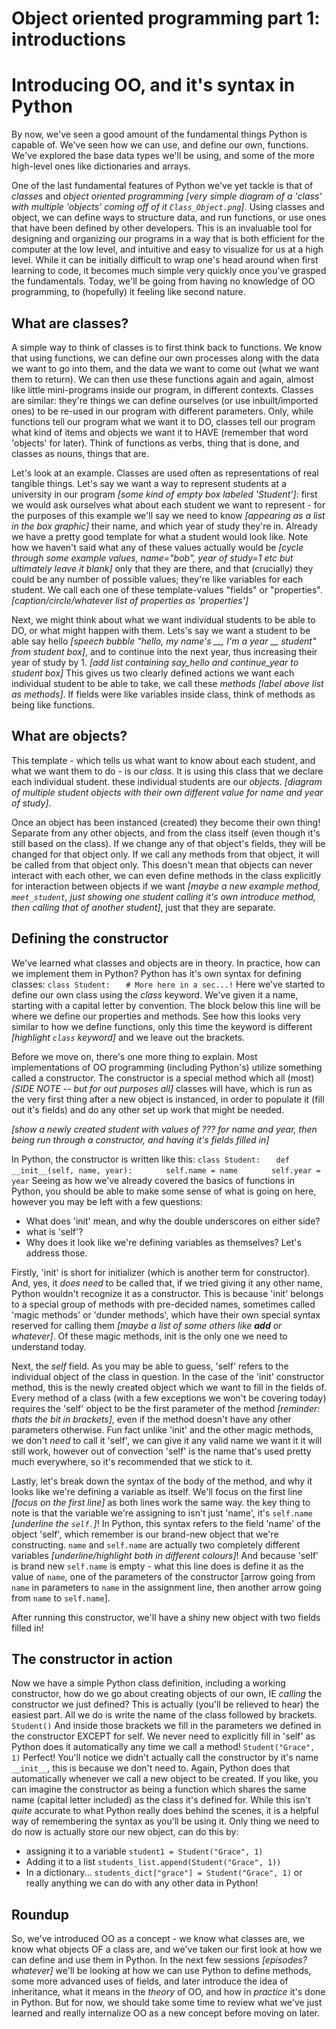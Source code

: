 # Object oriented programming part 1: introductions
# Introducing OO, and it's syntax in Python
By now, we've seen a good amount of the fundamental things Python is capable of. We've seen how we can use, and define our own, functions. We've explored the base data types we'll be using, and some of the more high-level ones like dictionaries and arrays.

One of the last fundamental features of Python we've yet tackle is that of *classes* and *object oriented programming* *[very simple diagram of a 'class' with multiple 'objects' coming off of it `Class_Object.png`]*. Using classes and object, we can define ways to structure data, and run functions, or use ones that have been defined by other developers. This is an invaluable tool for designing and organizing our programs in a way that is both efficient for the computer at the low level, and intuitive and easy to visualize for us at a high level. While it can be initially difficult to wrap one's head around when first learning to code, it becomes much simple very quickly once you've grasped the fundamentals. Today, we'll be going from having no knowledge of OO programming, to (hopefully) it feeling like second nature.

## What are classes?
A simple way to think of classes is to first think back to functions. We know that using functions, we can define our own processes along with the data we want to go into them, and the data we want to come out (what we want them to return). We can then use these functions again and again, almost like little mini-programs inside our program, in different contexts. Classes are similar: they're things we can define ourselves (or use inbuilt/imported ones) to be re-used in our program with different parameters. Only, while functions tell our program what we want it to DO, classes tell our program what kind of items and objects we want it to HAVE (remember that word 'objects' for later). Think of functions as verbs, thing that is done, and classes as nouns, things that are.

Let's look at an example. Classes are used often as representations of real tangible things. Let's say we want a way to represent students at a university in our program *[some kind of empty box labeled 'Student']*: first we would ask ourselves what about each student we want to represent - for the purposes of this example we'll say we need to know *[appearing as a list in the box graphic]* their name, and which year of study they're in. Already we have a pretty good template for what a student would look like. Note how we haven't said what any of these values actually would be *[cycle through some example values, name="bob", year of study=1 etc but ultimately leave it blank]* only that they are there, and that (crucially) they could be any number of possible values; they're like variables for each student. We call each one of these template-values "fields" or "properties". *[caption/circle/whatever list of properties as 'properties']*

Next, we might think about what we want individual students to be able to DO, or what might happen with them. Lets's say we want a student to be able say hello *[speech bubble "hello, my name's __, I'm a year __ student" from student box]*, and to continue into the next year, thus increasing their year of study by 1. *[add list containing say_hello and continue_year to student box]* This gives us two clearly defined actions we want each individual student to be able to take, we call these *methods* *[label above list as methods]*. If fields were like variables inside class, think of methods as being like functions.

## What are objects?
This template - which tells us what want to know about each student, and what we want them to do - is our *class*. It is using this class that we declare each individual student. these individual students are our *objects*. *[diagram of multiple student objects with their own different value for name and year of study]*.

Once an object has been instanced (created) they become their own thing! Separate from any other objects, and from the class itself (even though it's still based on the class). If we change any of that object's fields, they will be changed for that object only. If we call any methods from that object, it will be called from that object only. This doesn't mean that objects can never interact with each other, we can even define methods in the class explicitly for interaction between objects if we want *[maybe a new example method, `meet_student`, just showing one student calling it's own introduce method, then calling that of another student]*, just that they are separate.

## Defining the constructor
We've learned what classes and objects are in theory. In practice, how can we implement them in Python? Python has it's own syntax for defining classes:
`class Student:`
`   # More here in a sec...!`
Here we've started to define our own class using the *class* keyword. We've given it a name, starting with a capital letter by convention. The block below this line will be where we define our properties and methods. See how this looks very similar to how we define functions, only this time the keyword is different *[highlight `class` keyword]* and we leave out the brackets.

Before we move on, there's one more thing to explain. Most implementations of OO programming (including Python's) utilize something called a constructor. The constructor is a special method which all (most) *[SIDE NOTE -- but for out purposes all]* classes will have, which is run as the very first thing after a new object is instanced, in order to populate it (fill out it's fields) and do any other set up work that might be needed.

*[show a newly created student with values of ??? for name and year, then being run through a constructor, and having it's fields filled in]*

In Python, the constructor is written like this:
 `class Student:`
`   def __init__(self, name, year):`
`       self.name = name`
`       self.year = year`
Seeing as how we've already covered the basics of functions in Python, you should be able to make some sense of what is going on here, however you may be left with a few questions:
* What does 'init' mean, and why the double underscores on either side?
* what is 'self'?
* Why does it look like we're defining variables as themselves?
Let's address those.

Firstly, 'init' is short for initializer (which is another term for constructor). And, yes, it *does need* to be called that, if we tried giving it any other name, Python wouldn't recognize it as a constructor. This is because 'init' belongs to a special group of methods with pre-decided names, sometimes called 'magic methods' or 'dunder methods', which have their own special syntax reserved for calling them *[maybe a list of some others like __add__ or whatever]*. Of these magic methods, init is the only one we need to understand today.

Next, the *self* field. As you may be able to guess, 'self' refers to the individual object of the class in question. In the case of the 'init' constructor method, this is the newly created object which we want to fill in the fields of. Every method of a class (with a few exceptions we won't be covering today) requires the 'self' object to be the first parameter of the method *[reminder: thats the bit in brackets]*, even if the method doesn't have any other parameters otherwise. Fun fact unlike 'init' and the other magic methods, we don't *need* to call it 'self', we can give it any valid name we want it it will still work, however out of convection 'self' is the name that's used pretty much everywhere, so it's recommended that we stick to it.

Lastly, let's break down the syntax of the body of the method, and why it looks like we're defining a variable as itself. We'll focus on the first line *[focus on the first line]* as both lines work the same way. the key thing to note is that the variable we're assigning to isn't just 'name', it's `self.name` *[underline the `self.`]*! In Python, this syntax refers to the field 'name' of the object 'self', which remember is our brand-new object that we're constructing. `name` and `self.name` are actually two completely different variables *[underline/highlight both in different colours]*! And because 'self' is brand new `self.name` is empty - what this line does is define it as the value of `name`, one of the parameters of the constructor [arrow going from `name` in parameters to `name` in the assignment line, then another arrow going from `name` to `self.name`]. 

After running this constructor, we'll have a shiny new object with two fields filled in!

## The constructor in action
Now we have a simple Python class definition, including a working constructor, how do we go about creating objects of our own, IE *calling* the constructor we just defined? This is actually (you'll be relieved to hear) the easiest part. All we do is write the name of the class followed by brackets.
`Student()`
And inside those brackets we fill in the parameters we defined in the constructor EXCEPT for self. We never need to explicitly fill in 'self' as Python does it automatically any time we call a method!
`Student("Grace", 1)`
Perfect! You'll notice we didn't actually call the constructor by it's name `__init__`, this is because we don't need to. Again, Python does that automatically whenever we call a new object to be created. If you like, you can imagine the constructor as being a function which shares the same name (capital letter included) as the class it's defined for. While this isn't *quite* accurate to what Python really does behind the scenes, it is a helpful way of remembering the syntax as you'll be using it. Only thing we need to do now is actually store our new object, can do this by:
* assigning it to a variable
`student1 = Student("Grace", 1)`
* Adding it to a list
`students_list.append(Student("Grace", 1))`
* In a dictionary...
`students_dict["grace"] = Student("Grace", 1)`
or really anything we can do with any other data in Python!

## Roundup
So, we've introduced OO as a concept - we know what classes are, we know what objects OF a class are, and we've taken our first look at how we can define and use them in Python. In the next few sessions *[episodes? whatever]* we'll be looking at how we can use Python to define methods, some more advanced uses of fields, and later introduce the idea of inheritance, what it means in the *theory* of OO, and how in *practice* it's done in Python. But for now, we should take some time to review what we've just learned and really internalize OO as a new concept before moving on later.
